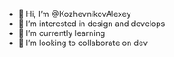 - 👋 Hi, I’m @KozhevnikovAlexey
- 👀 I’m interested in design and develops
- 🌱 I’m currently learning 
- 💞️ I’m looking to collaborate on dev
 

<!---
KozhevnikovAlexey/KozhevnikovAlexey is a ✨ special ✨ repository because its `README.md` (this file) appears on your GitHub profile.
You can click the Preview link to take a look at your changes.
--->
